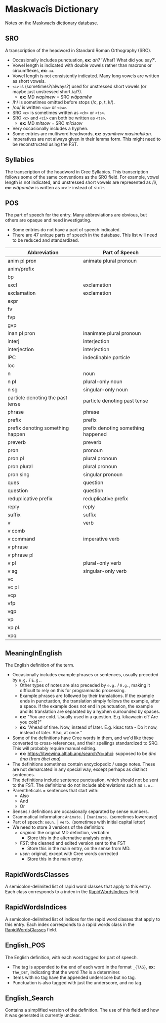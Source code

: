 # Maskwacîs Dictionary

Notes on the Maskwacîs dictionary database.

## SRO

A transcription of the headword in Standard Roman Orthography (SRO).

* Occasionally includes punctuation, **ex:** _ah?_ 'What? What did you say?'.
* Vowel length is indicated with double vowels rather than macrons or circumflexes, **ex:** `aa`.
* Vowel length is not consistently indicated. Many long vowels are written as short vowels.
* `<i>` is (sometimes?/always?) used for unstressed short vowels (or maybe just unstressed short /a/?).
  - **ex:** MD _wapimew_ = SRO _wâpamêw_
* /h/ is sometimes omitted before stops (/c, p, t, k/).
* /ou/ is written `<iw>` or `<ow>`.
* SRO `<c>` is sometimes written as `<ch>` or `<ts>`.
* SRO `<c>` and `<ci>` can both be written as `<ts>`.
  - **ex:** MD _mitsow_ = SRO _mîcisow_
* Very occasionally includes a hyphen.
* Some entries are multiword headwords, **ex:** _ayamihew masinahikan_.
* Imperatives are not always given in their lemma form. This might need to be reconstructed using the FST.

## Syllabics

The transcription of the headword in Cree Syllabics. This transcription follows some of the same conventions as the SRO field. For example, vowel length is not indicated, and unstressed short vowels are represented as /i/, **ex:** _wâpamêw_ is written as `ᐊᐧᐱᒣᐤ` instead of `ᐚᐸᒣᐤ`.

## POS

The part of speech for the entry. Many abbreviations are obvious, but others are opaque and need investigating.

* Some entries do not have a part of speech indicated.
* There are 47 unique parts of speech in the database. This list will need to be reduced and standardized.

Abbreviation                     | Part of Speech
---------------------------------|---------------
anim pl pron                     | animate plural pronoun
anim/prefix                      |
bp                               |
excl                             | exclamation
exclamation                      | exclamation
expr                             |
fv                               |
fvp                              |
gvp                              |
inan pl pron                     | inanimate plural pronoun
interj                           | interjection
interjection                     | interjection
IPC                              | indeclinable particle
loc                              |
n                                | noun
n pl                             | plural-only noun
n sg                             | singular-only noun
particle denoting the past tense | particle denoting past tense
phrase                           | phrase
prefix                           | prefix
prefix denoting something happen | prefix denoting something happened
preverb                          | preverb
pron                             | pronoun
pron pl                          | plural pronoun
pron plural                      | plural pronoun
pron sing                        | singular pronoun
ques                             | question
question                         | question
reduplicative prefix             | reduplicative prefix
reply                            | reply
suffix                           | suffix
v                                | verb
v comb                           |
v command                        | imperative verb
v phrase                         |
v phrase pl                      |
v pl                             | plural-only verb
v sg                             | singular-only verb
vc                               |
vc pl                            |
vcp                              |
vfp                              |
vgp                              |
vp                               |
vp pl.                           |
vpq                              |

## MeaningInEnglish

The English definition of the term.

* Occasionally includes example phrases or sentences, usually preceded by `e.g.` / `E.g.`.
  - Other types of notes are also preceded by `e.g.` / `E.g.`, making it difficult to rely on this for programmatic processing.
  - Example phrases are followed by their translations. If the example ends in punctuation, the translation simply follows the example, after a space. If the example does not end in punctuation, the example and its translation are separated by a hyphen surrounded by spaces.
  - **ex:** "You are cold. Usually used in a question. E.g. kikawacin ci? Are you cold?"
  - **ex:** "Ahead of time. Now, instead of later. E.g. kisac tota - Do it now, instead of later. Also, at once."
* Some of the definitions have Cree words in them, and we'd like these converted to cross-references, and their spellings standardized to SRO. This will probably require manual editing.
  - **ex:** https://itwewina.altlab.app/search?q=ahci: supposed to be _âhc âna_ (from _âhci ana_)
* The definitions sometimes contain encyclopedic / usage notes. These are not demarcated in any special way, except perhaps as distinct sentences.
* The definitions include sentence punctuation, which should not be sent to the FST. The definitions do not include abbreviations such as `s.o.`.
* Parentheticals = sentences that start with:
  - Also
  - And
  - Or
* Senses / definitions are occasionally separated by sense numbers.
* Grammatical information: `Animate.` | `Inanimate.` (sometimes lowercase)
* Part of speech: `noun.` | `verb.` (sometimes with initial capital letter)
* We need to store 3 versions of the definition:
  - _original_: the original MD definition, verbatim
    - Store this in the alternative analysis entry.
  - _FST_: the cleaned and edited version sent to the FST
    - Store this in the main entry, on the sense from MD.
  - _user_: original, except with Cree words corrected
    - Store this in the main entry.

## RapidWordsClasses

A semicolon-delimited list of rapid word classes that apply to this entry. Each class corresponds to a index in the [RapidWordsIndices](#RapidWordsIndices) field.

## RapidWordsIndices

A semicolon-delimited list of indices for the rapid word classes that apply to this entry. Each index corresponds to a rapid words class in the [RapidWordsClasses](#RapidWordsClasses) field.

## English_POS

The English definition, with each word tagged for part of speech.

* The tag is appended to the end of each word in the format `_{TAG}`, **ex:** `The_DET`, indicating that the word _The_ is a determiner.
* Items with no tag have the appended underscore but no tag.
* Punctuation is also tagged with just the underscore, and no tag.

## English_Search

Contains a simplified version of the definition. The use of this field and how it was generated is currently unclear.
